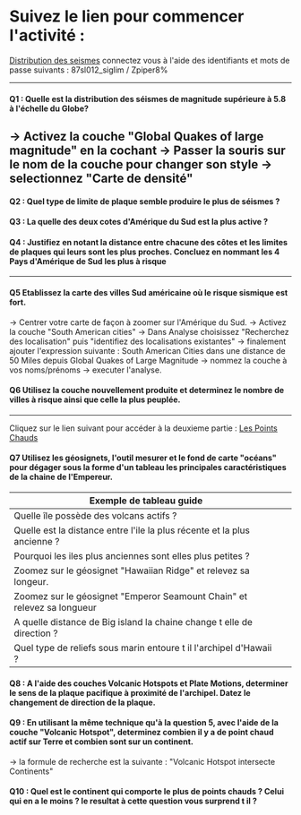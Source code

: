 # Suivez le lien pour commencer l'activité :
[Distribution des seismes](https://arcg.is/D5j8i)
connectez vous à l'aide des identifiants et mots de passe suivants : 
87sl012_siglim /
Zpiper8%     

---
#### Q1 : Quelle est la distribution des séismes de magnitude supérieure à 5.8 à l'échelle du Globe?
-> Activez la couche "Global Quakes of large magnitude" en la cochant
-> Passer la souris sur le nom de la couche pour changer son style
-> selectionnez "Carte de densité"
---
#### Q2 : Quel type de limite de plaque semble produire le plus de séismes ?
#### Q3 : La quelle des deux cotes d'Amérique du Sud est la plus active ?
#### Q4 : Justifiez en notant la distance entre chacune des côtes et les limites de plaques qui leurs sont les plus proches. Concluez en nommant les 4 Pays d'Amérique de Sud les plus à risque

---
#### Q5 Etablissez la carte des villes Sud américaine où le risque sismique est fort. 
-> Centrer votre carte de façon à zoomer sur l'Amérique du Sud.
-> Activez la couche "South American cities"
-> Dans Analyse choisissez "Recherchez des localisation" puis "identifiez des localisations existantes"
-> finalement ajouter l'expression suivante : South American Cities dans une distance de 50 Miles depuis Global Quakes of Large Magnitude
-> nommez la couche à vos noms/prénoms
-> executer l'analyse.

#### Q6 Utilisez la couche nouvellement produite et determinez le nombre de villes à risque ainsi que celle la plus peuplée.

---
Cliquez sur le lien suivant pour accéder à la deuxieme partie : [Les Points Chauds](https://arcg.is/0GmeHz0)
#### Q7 Utilisez les géosignets, l'outil mesurer et le fond de carte "océans" pour dégager sous la forme d'un tableau les principales caractéristiques de la chaine de l'Empereur. 
|Exemple de tableau guide| |
|--------------------------------------------------------------------------|---|
| Quelle île possède des volcans actifs ?                                 |   |
| Quelle est la distance entre l'ile la plus récente et la plus ancienne ? |   |
| Pourquoi les iles plus anciennes sont elles plus petites ?               |   |
| Zoomez sur le géosignet "Hawaiian Ridge" et relevez sa longeur.          |   |
| Zoomez sur le géosignet "Emperor Seamount Chain" et relevez sa longueur   |   |
| A quelle distance de Big island la chaine change t elle de direction ?   |   |
| Quel type de reliefs sous marin entoure t il l'archipel d'Hawaii ?       |   |

#### Q8 : A l'aide des couches Volcanic Hotspots et Plate Motions, determiner le sens de la plaque pacifique à proximité de l'archipel. Datez le changement de direction de la plaque. 

#### Q9 : En utilisant la même technique qu'à la question 5, avec l'aide de la couche "Volcanic Hotspot", determinez combien il y a de point chaud actif sur Terre et combien sont sur un continent. 
-> la formule de recherche est la suivante : "Volcanic Hotspot intersecte Continents"

#### Q10 : Quel est le continent qui comporte le plus de points chauds ? Celui qui en a le moins ? le resultat à cette question vous surprend t il ? 
